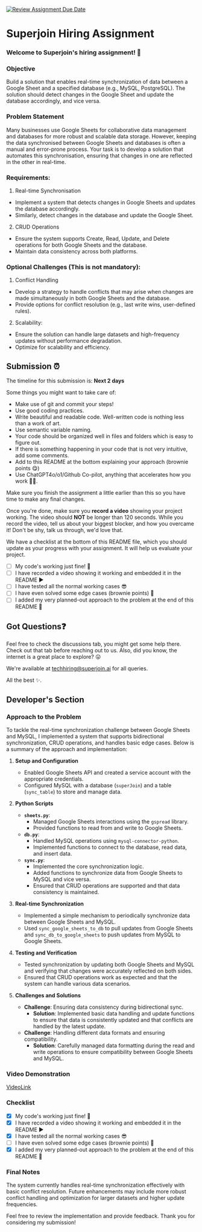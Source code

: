 [![Review Assignment Due Date](https://classroom.github.com/assets/deadline-readme-button-22041afd0340ce965d47ae6ef1cefeee28c7c493a6346c4f15d667ab976d596c.svg)](https://classroom.github.com/a/AHFn7Vbn)
# Superjoin Hiring Assignment

### Welcome to Superjoin's hiring assignment! 🚀

### Objective
Build a solution that enables real-time synchronization of data between a Google Sheet and a specified database (e.g., MySQL, PostgreSQL). The solution should detect changes in the Google Sheet and update the database accordingly, and vice versa.

### Problem Statement
Many businesses use Google Sheets for collaborative data management and databases for more robust and scalable data storage. However, keeping the data synchronised between Google Sheets and databases is often a manual and error-prone process. Your task is to develop a solution that automates this synchronisation, ensuring that changes in one are reflected in the other in real-time.

### Requirements:
1. Real-time Synchronisation
  - Implement a system that detects changes in Google Sheets and updates the database accordingly.
   - Similarly, detect changes in the database and update the Google Sheet.
  2.	CRUD Operations
   - Ensure the system supports Create, Read, Update, and Delete operations for both Google Sheets and the database.
   - Maintain data consistency across both platforms.
   
### Optional Challenges (This is not mandatory):
1. Conflict Handling
- Develop a strategy to handle conflicts that may arise when changes are made simultaneously in both Google Sheets and the database.
- Provide options for conflict resolution (e.g., last write wins, user-defined rules).
    
2. Scalability: 	
- Ensure the solution can handle large datasets and high-frequency updates without performance degradation.
- Optimize for scalability and efficiency.

## Submission ⏰
The timeline for this submission is: **Next 2 days**

Some things you might want to take care of:
- Make use of git and commit your steps!
- Use good coding practices.
- Write beautiful and readable code. Well-written code is nothing less than a work of art.
- Use semantic variable naming.
- Your code should be organized well in files and folders which is easy to figure out.
- If there is something happening in your code that is not very intuitive, add some comments.
- Add to this README at the bottom explaining your approach (brownie points 😋)
- Use ChatGPT4o/o1/Github Co-pilot, anything that accelerates how you work 💪🏽. 

Make sure you finish the assignment a little earlier than this so you have time to make any final changes.

Once you're done, make sure you **record a video** showing your project working. The video should **NOT** be longer than 120 seconds. While you record the video, tell us about your biggest blocker, and how you overcame it! Don't be shy, talk us through, we'd love that.

We have a checklist at the bottom of this README file, which you should update as your progress with your assignment. It will help us evaluate your project.

- [ ] My code's working just fine! 🥳
- [ ] I have recorded a video showing it working and embedded it in the README ▶️
- [ ] I have tested all the normal working cases 😎
- [ ] I have even solved some edge cases (brownie points) 💪
- [ ] I added my very planned-out approach to the problem at the end of this README 📜

## Got Questions❓
Feel free to check the discussions tab, you might get some help there. Check out that tab before reaching out to us. Also, did you know, the internet is a great place to explore? 😛

We're available at techhiring@superjoin.ai for all queries. 

All the best ✨.

## Developer's Section

### Approach to the Problem

To tackle the real-time synchronization challenge between Google Sheets and MySQL, I implemented a system that supports bidirectional synchronization, CRUD operations, and handles basic edge cases. Below is a summary of the approach and implementation:

1. **Setup and Configuration**
   - Enabled Google Sheets API and created a service account with the appropriate credentials.
   - Configured MySQL with a database (`superJoin`) and a table (`sync_table`) to store and manage data.

2. **Python Scripts**
   - **`sheets.py`**: 
     - Managed Google Sheets interactions using the `gspread` library.
     - Provided functions to read from and write to Google Sheets.
   - **`db.py`**:
     - Handled MySQL operations using `mysql-connector-python`.
     - Implemented functions to connect to the database, read data, and insert data.
   - **`sync.py`**:
     - Implemented the core synchronization logic.
     - Added functions to synchronize data from Google Sheets to MySQL and vice versa.
     - Ensured that CRUD operations are supported and that data consistency is maintained.

3. **Real-time Synchronization**
   - Implemented a simple mechanism to periodically synchronize data between Google Sheets and MySQL.
   - Used `sync_google_sheets_to_db` to pull updates from Google Sheets and `sync_db_to_google_sheets` to push updates from MySQL to Google Sheets.

4. **Testing and Verification**
   - Tested synchronization by updating both Google Sheets and MySQL and verifying that changes were accurately reflected on both sides.
   - Ensured that CRUD operations work as expected and that the system can handle various data scenarios.

5. **Challenges and Solutions**
   - **Challenge**: Ensuring data consistency during bidirectional sync.
     - **Solution**: Implemented basic data handling and update functions to ensure that data is consistently updated and that conflicts are handled by the latest update.
   - **Challenge**: Handling different data formats and ensuring compatibility.
     - **Solution**: Carefully managed data formatting during the read and write operations to ensure compatibility between Google Sheets and MySQL.

### Video Demonstration
[VideoLink](https://drive.google.com/file/d/1oUg525IJFca61MraMqTB7-9_nMPOZ2bv/view?usp=sharing)

### Checklist
- [x] My code's working just fine! 🥳
- [x] I have recorded a video showing it working and embedded it in the README ▶️
- [x] I have tested all the normal working cases 😎
- [ ] I have even solved some edge cases (brownie points) 💪
- [x] I added my very planned-out approach to the problem at the end of this README 📜

### Final Notes
The system currently handles real-time synchronization effectively with basic conflict resolution. Future enhancements may include more robust conflict handling and optimization for larger datasets and higher update frequencies.

Feel free to review the implementation and provide feedback. Thank you for considering my submission!


